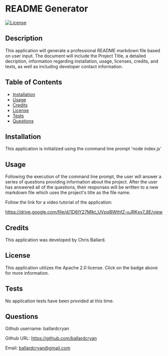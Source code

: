 # README Generator

[![License](https://img.shields.io/badge/License-Apache_2.0-blue.svg)](https://opensource.org/licenses/Apache-2.0)

## Description

This application will generate a professional README markdown file based on user input. The document will include the Project Title, a detailed decription, information regarding installation, usage, licenses, credits, and tests, as well as including developer contact information.

## Table of Contents

- [Installation](#installation)
- [Usage](#usage)
- [Credits](#credits)
- [License](#license)
- [Tests](#tests)
- [Questions](#questions)

## Installation

This application is initialized using the command line prompt 'node index.js'

## Usage

Following the execution of the command line prompt, the user will answer a series of questions providing information about the project. After the user has answered all of the questions, their responses will be written to a new markdown file which uses the project's title as the file name.

Follow the link for a video tutorial of the application:

https://drive.google.com/file/d/1D6lY27Mlkt_UVpqBWthfZ-uJRKsv7_8E/view

## Credits

This application was developed by Chris Ballard.

## License

This application utilizes the Apache 2.0 license. Click on the badge above for more information.

## Tests

No application tests have been provided at this time.

## Questions

Github username: ballardcryan

Github URL: https://github.com/ballardcryan

Email: ballardcryan@gmail.com

